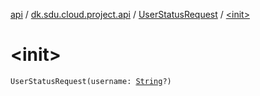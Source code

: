 [api](../../index.md) / [dk.sdu.cloud.project.api](../index.md) / [UserStatusRequest](index.md) / [&lt;init&gt;](./-init-.md)

# &lt;init&gt;

`UserStatusRequest(username: `[`String`](https://kotlinlang.org/api/latest/jvm/stdlib/kotlin/-string/index.html)`?)`